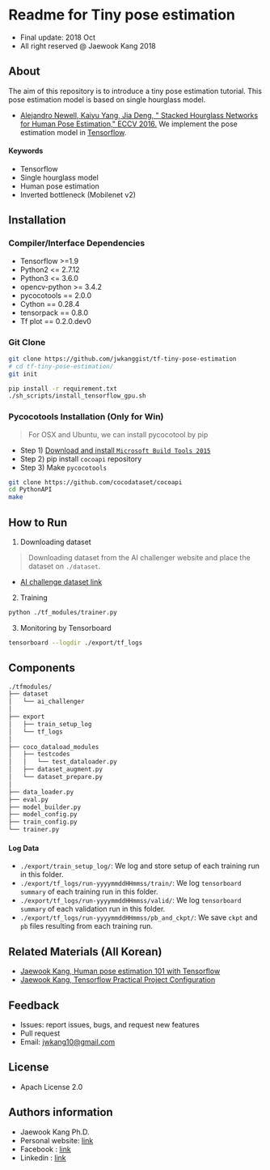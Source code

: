 Readme for  Tiny pose estimation
==================================
- Final update: 2018 Oct 
- All right reserved @ Jaewook Kang 2018


## About
The aim of this repository is to introduce a tiny pose estimation tutorial.
This pose estimation model is based on single hourglass model.
- [Alejandro Newell, Kaiyu Yang, Jia Deng, "
Stacked Hourglass Networks for Human Pose Estimation," ECCV 2016.](https://arxiv.org/abs/1603.06937)
We implement the pose estimation model in [Tensorflow](https://tensorflow.org).

#### Keywords
- Tensorflow
- Single hourglass model
- Human pose estimation
- Inverted bottleneck (Mobilenet v2)


## Installation


### Compiler/Interface Dependencies
- Tensorflow >=1.9
- Python2 <= 2.7.12
- Python3 <= 3.6.0
- opencv-python >= 3.4.2
- pycocotools   == 2.0.0
- Cython        == 0.28.4
- tensorpack    == 0.8.0
- Tf plot       == 0.2.0.dev0 



### Git Clone
```bash
git clone https://github.com/jwkanggist/tf-tiny-pose-estimation
# cd tf-tiny-pose-estimation/
git init

pip install -r requirement.txt
./sh_scripts/install_tensorflow_gpu.sh
```


### Pycocotools Installation (Only for Win)
> For OSX and Ubuntu, we can install pycocotool by pip
- Step 1) [Download and install `Microsoft Build Tools 2015`](https://www.microsoft.com/ko-kr/download/details.aspx?id=48159)
- Step 2) pip install `cocoapi` repository
- Step 3) Make `pycocotools`
```bash
git clone https://github.com/cocodataset/cocoapi
cd PythonAPI
make
```



## How to Run
1) Downloading dataset
> Downloading dataset from the AI challenger website and place the dataset on `./dataset`.
- [AI challenge dataset link](https://challenger.ai/datasets/)

2) Training
```bash
python ./tf_modules/trainer.py
```

3) Monitoring by Tensorboard
```bash
tensorboard --logdir ./export/tf_logs
```

## Components

```bash
./tfmodules/
├── dataset
│   └── ai_challenger
│
├── export
│   ├── train_setup_log
│   └── tf_logs
│
├── coco_dataload_modules
│   ├── testcodes
│   │   └── test_dataloader.py
│   ├── dataset_augment.py
│   └── dataset_prepare.py
│
├── data_loader.py
├── eval.py
├── model_builder.py
├── model_config.py
├── train_config.py
└── trainer.py
```

#### Log Data
- `./export/train_setup_log/`: We log and store setup of each training run in this folder. 
- `./export/tf_logs/run-yyyymmddHHmmss/train/`: We log `tensorboard summary` of each training run in this folder.
- `./export/tf_logs/run-yyyymmddHHmmss/valid/`: We log `tensorboard summary` of each validation run in this folder.
- `./export/tf_logs/run-yyyymmddHHmmss/pb_and_ckpt/`: We save `ckpt` and `pb` files resulting from each training run.


## Related Materials (All Korean)
- [Jaewook Kang, Human pose estimation 101 with Tensorflow](https://docs.google.com/presentation/d/1O2Yg46Yql1UJfzGSdteKpV3lXPkNmKT9nG2p3bqXspI/edit)
- [Jaewook Kang, Tensorflow Practical Project Configuration](https://docs.google.com/presentation/d/1zyubZQKQ3tQvQppp_7ljPnWXwCNmf3UDMQhP2GBn7ng/edit#slide=id.p1)


## Feedback 
- Issues: report issues, bugs, and request new features
- Pull request
- Email: jwkang10@gmail.com

## License
- Apach License 2.0


## Authors information 
- Jaewook Kang Ph.D.
- Personal website: [link](https://sites.google.com/site/jwkang10/)
- Facebook : [link](https://www.facebook.com/jwkkang)
- Linkedin : [link](https://www.linkedin.com/in/jaewook-kang-3a4217b9/)



